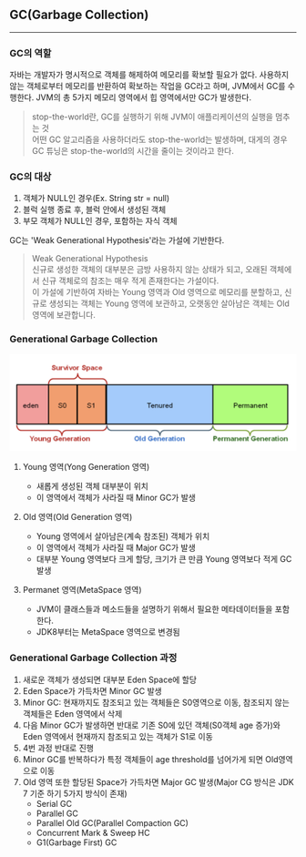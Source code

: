 ## GC(Garbage Collection)

---

### GC의 역할

자바는 개발자가 명시적으로 객체를 해제하여 메모리를 확보할 필요가 없다.
사용하지 않는 객체로부터 메모리를 반환하여 확보하는 작업을 GC라고 하며, JVM에서 GC를 수행한다.
JVM의 총 5가지 메모리 영역에서 힙 영역에서만 GC가 발생한다.

> stop-the-world란, GC를 실행하기 위해 JVM이 애플리케이션의 실행을 멈추는 것 \
> 어떤 GC 알고리즘을 사용하더라도 stop-the-world는 발생하며, 대게의 경우 GC 튜닝은 stop-the-world의 시간을 줄이는 것이라고 한다.

### GC의 대상

1. 객체가 NULL인 경우(Ex. String str = null)
2. 블럭 실행 종료 후, 블럭 안에서 생성된 객체
3. 부모 객체가 NULL인 경우, 포함하는 자식 객체

GC는 'Weak Generational Hypothesis'라는 가설에 기반한다.

> Weak Generational Hypothesis \
> 신규로 생성한 객체의 대부분은 금방 사용하지 않는 상태가 되고, 오래된 객체에서 신규 객체로의 참조는 매우 적게 존재한다는 가설이다. \
> 이 가설에 기반하여 자바는 Young 영역과 Old 영역으로 메모리를 분할하고, 신규로 생성되는 객체는 Young 영역에 보관하고, 오랫동안 살아남은 객체는 Old 영역에 보관합니다.

### Generational Garbage Collection

![gc-structure](/cs/개발언어/Java/img/gc-structure.png)

1. Young 영역(Yong Generation 영역)

   - 새롭게 생성된 객체 대부분이 위치
   - 이 영역에서 객체가 사라질 때 Minor GC가 발생

2. Old 영역(Old Generation 영역)

   - Young 영역에서 살아남은(계속 참조된) 객체가 위치
   - 이 영역에서 객체가 사라질 때 Major GC가 발생
   - 대부분 Young 영역보다 크게 할당, 크기가 큰 만큼 Young 영역보다 적게 GC 발생

3. Permanet 영역(MetaSpace 영역)
   - JVM이 클래스들과 메소드들을 설명하기 위해서 필요한 메타데이터들을 포함한다.
   - JDK8부터는 MetaSpace 영역으로 변경됨

### Generational Garbage Collection 과정

1. 새로운 객체가 생성되면 대부분 Eden Space에 할당
2. Eden Space가 가득차면 Minor GC 발생
3. Minor GC: 현재까지도 참조되고 있는 객체들은 S0영역으로 이동, 참조되지 않는 객체들은 Eden 영역에서 삭제
4. 다음 Minor GC가 발생하면 반대로 기존 S0에 있던 객체(S0객체 age 증가)와 Eden 영역에서 현재까지 참조되고 있는 객체가 S1로 이동
5. 4번 과정 반대로 진행
6. Minor GC를 반복하다가 특정 객체들이 age threshold를 넘어가게 되면 Old영역으로 이동
7. Old 영역 또한 할당된 Space가 가득차면 Major GC 발생(Major CG 방식은 JDK 7 기준 하기 5가지 방식이 존재)
   - Serial GC
   - Parallel GC
   - Parallel Old GC(Parallel Compaction GC)
   - Concurrent Mark & Sweep HC
   - G1(Garbage First) GC
